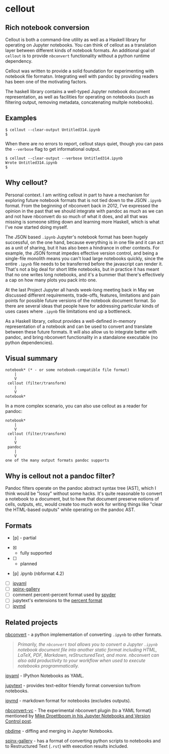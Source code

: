 # cellout

## Rich notebook conversion

Cellout is both a command-line utility as well as a Haskell library for
operating on Jupyter notebooks. You can think of cellout as a translation layer
between different kinds of notebook formats. An additional goal of `cellout` is
to provide `nbconvert` functionality without a python runtime dependency.

Cellout was written to provide a solid foundation for experimenting with
notebook file formatsn. Integrating well with pandoc by providing readers has
been one of the motivating factors.

The haskell library contains a well-typed Jupyter notebook document
representation, as well as facilities for operating on notebooks (such as
filtering output, removing metadata, concatenating multple notebooks).


## Examples

```
$ cellout --clear-output Untitled314.ipynb
$
```

When there are no errors to report, cellout stays quiet, though you can pass the
`--verbose` flag to get informational output.


```
$ cellout --clear-output --verbose Untitled314.ipynb
Wrote Untitled314.ipynb
$
```

## Why cellout?

Personal context. I am writing cellout in part to have a mechanism for exploring
future notebook formats that is not tied down to the JSON `.ipynb` format. From
the beginning of nbconvert back in 2012, I've expressed the opinion in the past
that we should integrate with pandoc as much as we can and not have nbconvert do
so much of what it does, and all that was missing is someone sitting down and
learning more Haskell, which is what I've now started doing myself.

The JSON based `.ipynb` Jupyter's notebook format has been hugely successful, on
the one hand, because everything is in one file and it can act as a unit of
sharing, but it has also been a hindrance in other contexts. For example, the
JSON format impedes effective version control, and being a single-file monolith
means you can't load large notebooks quickly, since the entire `.ipynb` file needs
to be transferred before the javascript can render it. That's not a big deal for
short little notebooks, but in practice it has meant that no one writes long
notebooks, and it's a bummer that there's effectively a cap on how many plots
you pack into one.

At the last Project Jupyter all hands week-long meeting back in May we discussed
different requirements, trade-offs, features, limitations and pain points for
possible future versions of the notebook document format. So there are several
ideas that people have for addressing particular kinds of uses cases where
`.ipynb` file limitations end up a bottleneck.

As a Haskell library, cellout provides a well-defined in-memory representation
of a notebook and can be used to convert and translate between these future
formats. It will also allow us to integrate better with pandoc, and bring
nbconvert functionality in a standalone executable (no python dependencies).

## Visual summary
```
notebook* (* - or some notebook-compatible file format)
    |
    V
 cellout (filter/transform)
    |
    V
notebook*
```

In a more complex scenario, you can also use cellout as a reader for pandoc:

```
notebook*
    |
    V
 cellout (filter/transform)
    |
    V
 pandoc
    |
    V
one of the many output formats pandoc supports

```


## Why is cellout not a pandoc filter?

Pandoc filters operate on the pandoc abstract syntax tree (AST), which I think
would be "lossy" without some hacks. It's quite reasonable to convert a notebook
to a document, but to have that document preserve notions of cells, outputs,
etc, would create too much work for writing things like "clear the HTML-based
outputs" while operating on the pandoc AST.

## Formats
- [p] - partial
- [x] - fully supported
- [ ] - planned

- [p]  .ipynb (nbformat 4.2)
- [ ] [ipyaml](https://github.com/prabhuramachandran/ipyaml)
- [ ] [spinx-gallery](https://sphinx-gallery.readthedocs.io/en/latest/syntax.html)
- [ ] comment percent-percent format used by [spyder](https://docs.spyder-ide.org/editor.html#defining-code-cells)
- [ ] jupytext's extensions to the [percent format](https://github.com/mwouts/jupytext#the-percent-format)
- [ ] [ipymd](https://github.com/rossant/ipymd)

## Related projects

[nbconvert](https://nbconvert.readthedocs.io/en/latest/) - a python implementation of converting `.ipynb` to other formats.

> *Primarily, the `nbconvert` tool allows you to convert a Jupyter `.ipynb`
> notebook document file into another static format including HTML, LaTeX, PDF,
> Markdown, reStructuredText, and more. nbconvert can also add productivity to
> your workflow when used to execute notebooks programmatically.*

[ipyaml](https://github.com/prabhuramachandran/ipyaml) - IPython Notebooks as
YAML.

[jupytext](https://github.com/mwouts/jupytext) - provides text-editor friendly format conversion to/from notebooks.

[ipymd](https://github.com/rossant/ipymd) - markdown format for notebooks
(excludes outputs).

[nbconvert-vc](https://github.com/mdboom/nbconvert_vc) - The experimental
nbconvert plugin (to a YAML format) mentioned by [Mike Droettboom in his Jupyter
Notebooks and Version Control post](https://droettboom.com/blog/2018/01/18/diffable-jupyter-notebooks/).

[nbdime](https://nbdime.readthedocs.io/en/stable/) - diffing and merging in
Jupyter Notebooks.

[spinx-gallery](https://sphinx-gallery.readthedocs.io/en/latest/syntax.html) -
has a format of converting python scripts to notebooks and to Restructured Text
(`.rst`) with execution results included.


